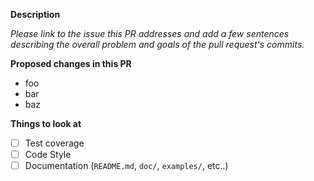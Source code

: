 **Description**

_Please link to the issue this PR addresses and add a few sentences describing the overall problem and goals of the pull request's commits._

**Proposed changes in this PR**

- foo
- bar
- baz

**Things to look at**

- [ ] Test coverage
- [ ] Code Style
- [ ] Documentation (`README.md`, `doc/`, `examples/`, etc..)
